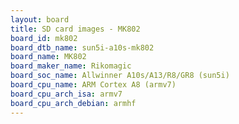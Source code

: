 ```yaml
---
layout: board
title: SD card images - MK802
board_id: mk802
board_dtb_name: sun5i-a10s-mk802
board_name: MK802
board_maker_name: Rikomagic
board_soc_name: Allwinner A10s/A13/R8/GR8 (sun5i)
board_cpu_name: ARM Cortex A8 (armv7)
board_cpu_arch_isa: armv7
board_cpu_arch_debian: armhf
---
```

